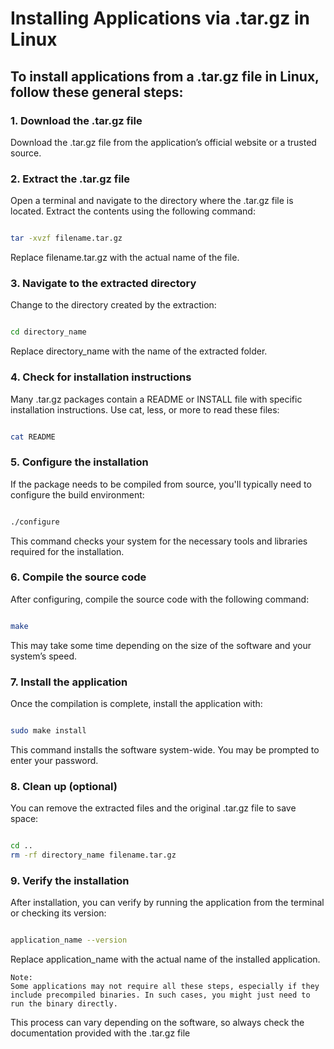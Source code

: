 # Installing Applications via .tar.gz in Linux

## To install applications from a .tar.gz file in Linux, follow these general steps:
### 1. Download the .tar.gz file

Download the .tar.gz file from the application’s official website or a trusted source.
### 2. Extract the .tar.gz file

Open a terminal and navigate to the directory where the .tar.gz file is located.
Extract the contents using the following command:

```bash

tar -xvzf filename.tar.gz
```
Replace filename.tar.gz with the actual name of the file.
### 3. Navigate to the extracted directory

Change to the directory created by the extraction:

```bash

cd directory_name
```
Replace directory_name with the name of the extracted folder.
### 4. Check for installation instructions

Many .tar.gz packages contain a README or INSTALL file with specific installation instructions. Use cat, less, or more to read these files:

```bash

cat README
```
### 5. Configure the installation

If the package needs to be compiled from source, you'll typically need to configure the build environment:

```bash

./configure
```
This command checks your system for the necessary tools and libraries required for the installation.
### 6. Compile the source code

After configuring, compile the source code with the following command:

```bash

make
```
This may take some time depending on the size of the software and your system’s speed.
### 7. Install the application

Once the compilation is complete, install the application with:

```bash

sudo make install
```
This command installs the software system-wide. You may be prompted to enter your password.
### 8. Clean up (optional)

You can remove the extracted files and the original .tar.gz file to save space:

```bash

cd ..
rm -rf directory_name filename.tar.gz
```
### 9. Verify the installation

After installation, you can verify by running the application from the terminal or checking its version:

```bash

application_name --version
```
Replace application_name with the actual name of the installed application.

    Note:
    Some applications may not require all these steps, especially if they include precompiled binaries. In such cases, you might just need to run the binary directly.

This process can vary depending on the software, so always check the documentation provided with the .tar.gz file
